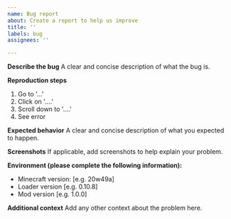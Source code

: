 ```yaml
---
name: Bug report
about: Create a report to help us improve
title: ''
labels: bug
assignees: ''

---
```


**Describe the bug**
A clear and concise description of what the bug is.

**Reproduction steps**
1. Go to '...'
2. Click on '....'
3. Scroll down to '....'
4. See error

**Expected behavior**
A clear and concise description of what you expected to happen.

**Screenshots**
If applicable, add screenshots to help explain your problem.

**Environment (please complete the following information):**
 - Minecraft version: [e.g. 20w49a]
 - Loader version [e.g. 0.10.8]
 - Mod version [e.g. 1.0.0]

**Additional context**
Add any other context about the problem here.
